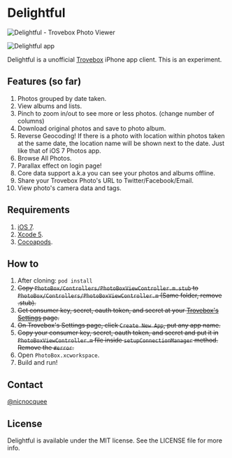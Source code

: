 Delightful
==

![Delightful - Trovebox Photo Viewer](http://f.cl.ly/items/1e272y3F0j0o33221E2P/Photo%202013-09-06%2015%2027%2042.png)

![Delightful app](http://f.cl.ly/items/24113E420E3i2l2c3I1W/Photo_Nov_24%252C_8_26_54_PM-3.png)

Delightful is a unofficial [Trovebox](https://trovebox.com/) iPhone app client. This is an experiment.

Features (so far)
--

1. Photos grouped by date taken.
2. View albums and lists.
3. Pinch to zoom in/out to see more or less photos. (change number of columns)
4. Download original photos and save to photo album.
5. Reverse Geocoding! If there is a photo with location within photos taken at the same date, the location name will be shown next to the date. Just like that of iOS 7 Photos app.
6. Browse All Photos.
7. Parallax effect on login page!
8. Core data support a.k.a you can see your photos and albums offline.
9. Share your Trovebox Photo's URL to Twitter/Facebook/Email.
10. View photo's camera data and tags.

Requirements
--

1. [iOS 7](https://developer.apple.com/devcenter/ios/index.action).
2. [Xcode 5](https://developer.apple.com/devcenter/ios/index.action).
3. [Cocoapods](http://cocoapods.org/).

How to
--

1. After cloning: `pod install`
2. ~~Copy `PhotoBox/Controllers/PhotoBoxViewController.m.stub` to `PhotoBox/Controllers/PhotoBoxViewController.m` (Same folder, remove .stub).~~
2. ~~Get consumer key, secret, oauth token, and secret at your [Trovebox's Settings](https://nicnocquee.trovebox.com/manage/settings#apps) page.~~
3. ~~On Trovebox's Settings page, click `Create New App`, put any app name.~~
4. ~~Copy your consumer key, secret, oauth token, and secret and put it in `PhotoBoxViewController.m` file inside `setupConnectionManager` method. Remove the `#error`.~~
5. Open `PhotoBox.xcworkspace`.
5. Build and run!

Contact
--

[@nicnocquee](https://twitter.com/nicnocquee)


License
--

Delightful is available under the MIT license. See the LICENSE file for more info.